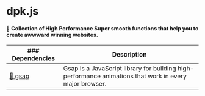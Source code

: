 # dpk.js
#### 🤍 Collection of High Performance Super smooth functions that help you to create awwward winning websites. 




|### Dependencies                  | Description                                                        |
| ----------------------- | ------------------------------------------------------------------ |
| [💚 gsap]               | Gsap is a JavaScript library for building high-performance animations that work in every major browser. |

[💚 gsap]:https://greensock.com/
                                        
